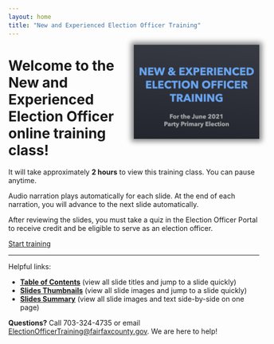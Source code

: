 ```yaml
---
layout: home
title: "New and Experienced Election Officer Training"
---
```


<!-- <img class="hero-image" src="{{ site.url }}/assets/img/new-eos-2.png"> -->

<img src="images/001.png" style="
    max-width: 50%;
    float: right;
    margin-left: 2em;
    box-shadow: 0 0 10px 5px gray;
">

# Welcome to the **New and Experienced Election Officer** online training class!

It will take approximately **2 hours** to view this training class. You can pause anytime.

Audio narration plays automatically for each slide. At the end of each narration, you will advance to the next slide automatically.

After reviewing the slides, you must take a quiz in the Election Officer Portal to receive credit and be eligible to serve as an election officer.

<div>
<a class="homepage-button" href="./slides/001">Start training</a>
</div>

---

Helpful links:

* <a href="./toc"><strong>Table of Contents</strong></a> (view all slide titles and jump to a slide quickly)
* <a href="./thumbnails"><strong>Slides Thumbnails</strong></a> (view all slide images and jump to a slide quickly)
* <a href="./summary"><strong>Slides Summary</strong></a> (view all slide images and text side-by-side on one page)

**Questions?** Call 703-324-4735 or email ElectionOfficerTraining@fairfaxcounty.gov. We are here to help!